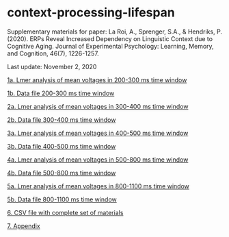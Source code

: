 # context-processing-lifespan
Supplementary materials for paper: La Roi, A., Sprenger, S.A., & Hendriks, P. (2020). ERPs Reveal Increased Dependency on Linguistic 
Context due to Cognitive Aging. Journal of Experimental Psychology: Learning, Memory, and Cognition, 46(7), 1226-1257.

Last update: November 2, 2020

[1a. Lmer analysis of mean voltages in 200-300 ms time window](./analysis_MAthesis_200-300_final.Rmd)

[1b. Data file 200-300 ms time window](./T1_final.rdat)

[2a. Lmer analysis of mean voltages in 300-400 ms time window](./analysis_MAthesis_300-400_final.Rmd)

[2b. Data file 300-400 ms time window](./T2_final.rdat)

[3a. Lmer analysis of mean voltages in 400-500 ms time window](./analysis_MAthesis_400-500_final.Rmd)

[3b. Data file 400-500 ms time window](./T3_final.rdat)

[4a. Lmer analysis of mean voltages in 500-800 ms time window](./analysis_MAthesis_500-800_final.Rmd)

[4b. Data file 500-800 ms time window](./T4_final.rdat)

[5a. Lmer analysis of mean voltages in 800-1100 ms time window](./analysis_MAthesis_800-1100_final.Rmd)

[5b. Data file 800-1100 ms time window](./T1_final.rdat)

[6. CSV file with complete set of materials](./materials_complete_paper.csv)

[7. Appendix](./Appendix_revision_finalauthorversion.pdf)

